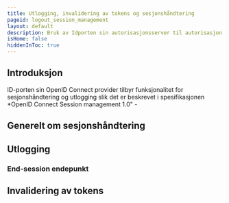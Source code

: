 ```yaml
---
title: Utlogging, invalidering av tokens og sesjonshåndtering
pageid: logout_session_management
layout: default
description: Bruk av Idporten sin autorisasjonsserver til autorisasjon for kommunikasjon mellom server til server.
isHome: false
hiddenInToc: true
---
```


## Introduksjon

ID-porten sin OpenID Connect provider tilbyr funksjonalitet for sesjonshåndtering og utlogging slik det er beskrevet i spesifikasjonen *OpenID Connect Session management 1.0" - 

## Generelt om sesjonshåndtering


## Utlogging

### End-session endepunkt

## Invalidering av tokens